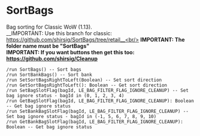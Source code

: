 # SortBags
Bag sorting for Classic WoW (1.13).<br/>
__IMPORTANT: Use this branch for classic: https://github.com/shirsig/SortBags/tree/retail__<br/>
__IMPORTANT: The folder name must be "SortBags"__<br/>
__IMPORTANT: If you want buttons then get this too: https://github.com/shirsig/Cleanup__

```
/run SortBags() -- Sort bags
/run SortBankBags() -- Sort bank
/run SetSortBagsRightToLeft(Boolean) -- Set sort direction
/run GetSortBagsRightToLeft(): Boolean -- Get sort direction
/run SetBagSlotFlag(bagId, LE_BAG_FILTER_FLAG_IGNORE_CLEANUP) -- Set bag ignore status - bagId in (0, 1, 2, 3, 4)
/run GetBagSlotFlag(bagId, LE_BAG_FILTER_FLAG_IGNORE_CLEANUP): Boolean -- Get bag ignore status
/run SetBankBagSlotFlag(bagId, LE_BAG_FILTER_FLAG_IGNORE_CLEANUP) -- Set bag ignore status - bagId in (-1, 5, 6, 7, 8, 9, 10)
/run GetBankBagSlotFlag(bagId, LE_BAG_FILTER_FLAG_IGNORE_CLEANUP): Boolean -- Get bag ignore status
```
